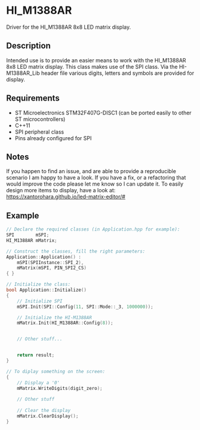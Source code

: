 
# HI_M1388AR
Driver for the HI_M1388AR 8x8 LED matrix display.

## Description
Intended use is to provide an easier means to work with the HI_M1388AR 8x8 LED matrix display. This class makes use of the SPI class.
Via the HI-M1388AR_Lib header file various digits, letters and symbols are provided for display.

## Requirements
- ST Microelectronics STM32F407G-DISC1 (can be ported easily to other ST microcontrollers)
- C++11
- SPI peripheral class
- Pins already configured for SPI

## Notes
If you happen to find an issue, and are able to provide a reproducible scenario I am happy to have a look. If you have a fix, or a refactoring that would improve the code please let me know so I can update it.
To easily design more items to display, have a look at: https://xantorohara.github.io/led-matrix-editor/#
 
## Example
```cpp
// Declare the required classes (in Application.hpp for example):
SPI        mSPI;
HI_M1388AR mMatrix;

// Construct the classes, fill the right parameters:
Application::Application() :
    mSPI(SPIInstance::SPI_2),
    mMatrix(mSPI, PIN_SPI2_CS)
{ }

// Initialize the class:
bool Application::Initialize()
{
    // Initialize SPI
    mSPI.Init(SPI::Config(11, SPI::Mode::_3, 1000000));

    // Initialize the HI-M1388AR
    mMatrix.Init(HI_M1388AR::Config(8));


    // Other stuff...


    return result;
}

// To diplay something on the screen:
{
	// Display a '0'
	mMatrix.WriteDigits(digit_zero);
	
	// Other stuff
	
	// Clear the display	
	mMatrix.ClearDisplay();
}
```

